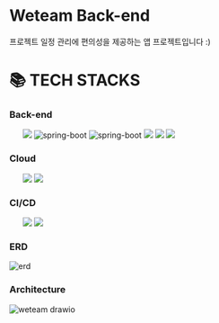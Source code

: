 
<h1>Weteam  Back-end</h1>
  프로젝트 일정 관리에 편의성을 제공하는 앱 프로젝트입니다 :)
  
  <h1>📚 TECH STACKS</h1>
      <h3>Back-end</h3>
      <ul>
        <img src="https://img.shields.io/badge/Java 17-007396?style=flat-square&logo=java&logoColor=white"/>
        <img src="https://img.shields.io/badge/Spring Boot 3.2-6DB33F?style=flat-square&logo=SpringBoot&logoColor=white" alt="spring-boot"/>
        <img src="https://img.shields.io/badge/Spring Security-6DB33F?style=flat-square&logo=SpringSecurity&logoColor=white" alt="spring-boot"/>
        <img src="https://img.shields.io/badge/Spring Data JPA-6DB33F?style=flat-square&logo=&logoColor=white"/>
        <img src="https://img.shields.io/badge/Firebase-FFCA28?style=flat-square&logo=Firebase&logoColor=white"/>
        <img src="https://img.shields.io/badge/MariaDB-003545?style=flat-square&logo=MariaDB&logoColor=white"/>
</ul>

   <h3>Cloud</h3>
   <ul>
      <img src="https://img.shields.io/badge/AmazonEC2-FF9900?style=flat-square&logo=AmazonEC2&logoColor=white"/>
      <img src="https://img.shields.io/badge/AmazonRDS-527FFF?style=flat-square&logo=AmazonRDS&logoColor=white"/>
  </ul>


   <h3>CI/CD</h3>
   <ul>
      <img src="https://img.shields.io/badge/Docker-2496ED?style=flat-square&logo=docker&logoColor=white"/>
      <img src="https://img.shields.io/badge/GitHub%20Actions-2088FF?style=flat-square&logo=GitHubActions&logoColor=white"/>
</ul>
      <h3>ERD</h3>
      
  ![erd](https://github.com/klaus9267/weteam/assets/90795904/00b603d8-ed88-4951-bc5e-6a7fb73c7878)

  <h3> Architecture</h3>
  
  ![weteam drawio](https://github.com/user-attachments/assets/8d60d79e-db32-4be7-b5c2-0b7104caa08d)

